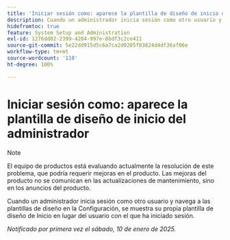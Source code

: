 ```yaml
---
title: 'Iniciar sesión como: aparece la plantilla de diseño de inicio del administrador'
description: Cuando un administrador inicia sesión como otro usuario y navega a las plantillas de diseño en la Configuración, se muestra su propia plantilla de diseño de Inicio en lugar del usuario con el que ha iniciado sesión.
hidefromtoc: true
feature: System Setup and Administration
exl-id: 1276dd02-2399-4284-997e-8bdf3c2ce411
source-git-commit: 5e22dd915d5c6a7ca2d0285f83824d4df36af06e
workflow-type: tm+mt
source-wordcount: '110'
ht-degree: 100%

---
```


# Iniciar sesión como: aparece la plantilla de diseño de inicio del administrador

>[!NOTE]
>
>El equipo de productos está evaluando actualmente la resolución de este problema, que podría requerir mejoras en el producto. Las mejoras del producto no se comunican en las actualizaciones de mantenimiento, sino en los anuncios del producto.

Cuando un administrador inicia sesión como otro usuario y navega a las plantillas de diseño en la Configuración, se muestra su propia plantilla de diseño de Inicio en lugar del usuario con el que ha iniciado sesión.

_Notificado por primera vez el sábado, 10 de enero de 2025._
